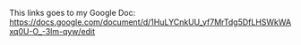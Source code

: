 This links goes to my Google Doc: https://docs.google.com/document/d/1HuLYCnkUU_yf7MrTdg5DfLHSWkWAxq0U-O_-3lm-qyw/edit
